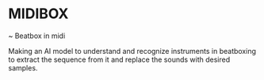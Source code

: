 # MIDIBOX

~ Beatbox in midi 

Making an AI model to understand and recognize instruments in beatboxing to extract the sequence from it and replace the sounds with desired samples.